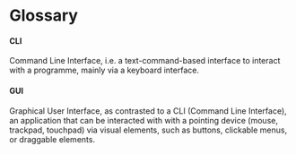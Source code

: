 # Glossary

#### CLI

Command Line Interface, i.e. a text-command-based interface to interact with a programme, mainly via a keyboard interface.

#### GUI

Graphical User Interface, as contrasted to a CLI (Command Line Interface), an application that can be interacted with with a pointing device (mouse, trackpad, touchpad) via visual elements, such as buttons, clickable menus, or draggable elements.